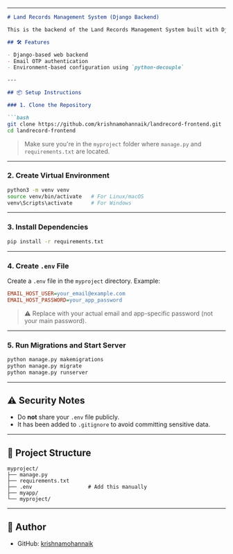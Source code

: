 

---

````markdown
# Land Records Management System (Django Backend)

This is the backend of the Land Records Management System built with Django. It supports OTP-based email verification using environment variables.

## 🛠 Features

- Django-based web backend
- Email OTP authentication
- Environment-based configuration using `python-decouple`

---

## 📦 Setup Instructions

### 1. Clone the Repository

```bash
git clone https://github.com/krishnamohannaik/landrecord-frontend.git
cd landrecord-frontend
````

> Make sure you're in the `myproject` folder where `manage.py` and `requirements.txt` are located.

---

### 2. Create Virtual Environment

```bash
python3 -m venv venv
source venv/bin/activate   # For Linux/macOS
venv\Scripts\activate      # For Windows
```

---

### 3. Install Dependencies

```bash
pip install -r requirements.txt
```

---

### 4. Create `.env` File

Create a `.env` file in the `myproject` directory. Example:

```ini
EMAIL_HOST_USER=your_email@example.com
EMAIL_HOST_PASSWORD=your_app_password
```

> ⚠️ Replace with your actual email and app-specific password (not your main password).

---

### 5. Run Migrations and Start Server

```bash
python manage.py makemigrations
python manage.py migrate
python manage.py runserver
```

---

## ⚠️ Security Notes

* Do **not** share your `.env` file publicly.
* It has been added to `.gitignore` to avoid committing sensitive data.

---

## 📁 Project Structure

```
myproject/
├── manage.py
├── requirements.txt
├── .env                  # Add this manually
├── myapp/
└── myproject/
```

---

## 🔗 Author

* GitHub: [krishnamohannaik](https://github.com/krishnamohannaik)

```
```
